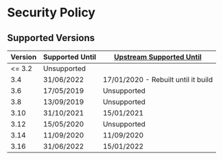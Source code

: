# Security Policy

## Supported Versions

Version | Supported Until | [Upstream Supported Until](https://www.qgis.org/en/site/getinvolved/development/roadmap.html#release-schedule)
--- | --- | ---
<= 3.2 | Unsupported | 
3.4 | 31/06/2022 | 17/01/2020 - Rebuilt until it build
3.6 | 17/05/2019 | Unsupported
3.8 | 13/09/2019 | Unsupported
3.10 | 31/10/2021 | 15/01/2021
3.12 | 15/05/2020 | Unsupported
3.14 | 11/09/2020 | 11/09/2020
3.16 | 31/06/2022 | 15/01/2022
